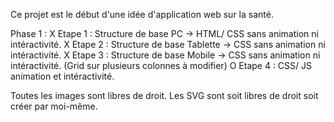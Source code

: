Ce projet est le début d'une idée d'application web sur la santé.

Phase 1 :
      X     Etape 1 : Structure de base PC -> HTML/ CSS sans animation ni intéractivité.
      X     Etape 2 : Structure de base Tablette -> CSS sans animation ni intéractivité.
      X     Etape 3 : Structure de base Mobile -> CSS sans animation ni intéractivité. (Grid sur plusieurs colonnes à modifier)
      O     Etape 4 : CSS/ JS  animation et intéractivité.

Toutes les images sont libres de droit.
Les SVG sont soit libres de droit soit créer par moi-même.
